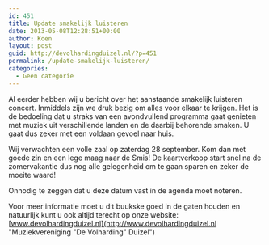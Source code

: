 ```yaml
---
id: 451
title: Update smakelijk luisteren
date: 2013-05-08T12:28:51+00:00
author: Koen
layout: post
guid: http://devolhardingduizel.nl/?p=451
permalink: /update-smakelijk-luisteren/
categories:
  - Geen categorie
---
```

Al eerder hebben wij u bericht over het aanstaande smakelijk luisteren concert. Inmiddels zijn we druk bezig om alles voor elkaar te krijgen. Het is de bedoeling dat u straks van een avondvullend programma gaat genieten met muziek uit verschillende landen en de daarbij behorende smaken. U gaat dus zeker met een voldaan gevoel naar huis.

Wij verwachten een volle zaal op zaterdag 28 september. Kom dan met goede zin en een lege maag naar de Smis! De kaartverkoop start snel na de zomervakantie dus nog alle gelegenheid om te gaan sparen en zeker de moeite waard!

Onnodig te zeggen dat u deze datum vast in de agenda moet noteren.

Voor meer informatie moet u dit buukske goed in de gaten houden en natuurlijk kunt u ook altijd terecht op onze website: [www.devolhardingduizel.nl](http://www.devolhardingduizel.nl "Muziekvereniging "De Volharding" Duizel")